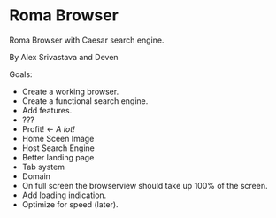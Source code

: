 # Roma Browser
Roma Browser with Caesar search engine.

By Alex Srivastava and Deven

Goals:
- Create a working browser.
- Create a functional search engine.
- Add features.
- ???
- Profit! <- *A lot!*
- Home Sceen Image
- Host Search Engine
- Better landing page
- Tab system
- Domain
- On full screen the browserview should take up 100% of the screen. 
- Add loading indication.
- Optimize for speed (later).
